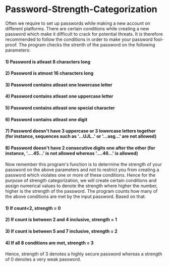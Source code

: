 # Password-Strength-Categorization

Often we require to set up passwords while making a new account on different platforms. There are certain conditions while creating a new password which make it difficult to crack for potential threats. It is therefore recommended to follow the conditions in order to make your password fool-proof. The program checks the strenth of the password on the following parameters:

#### 1) Password is atleast 8 characters long
#### 2) Password is atmost 16 characters long
#### 3) Password contains atleast one lowercase letter
#### 4) Password contains atleast one uppercase letter
#### 5) Password contains atleast one special character
#### 6) Password contains atleast one digit
#### 7) Password doesn't have 3 uppercase or 3 lowercase letters together (for instance, sequences such as '...UJL..' or '...asg...' are not allowed)
#### 8) Password doesn't have 2 consecutive digits one after the other (for instance, '....45...' is not allowed whereas '....46...' is allowed)


Now remember this program's function is to determine the strength of your password on the above parameters and not to restrict you from creating a password which violates one or more of these conditions. Hence for the purpose of strength categorization, we will create certain conditions and assign numerical values to denote the strength where higher the number, higher is the strength of the password. The program counts how many of the above conditions are met by the input password. Based on that:


#### 1) If count<2, strength = 0
#### 2) If count is between 2 and 4 inclusive, strength = 1
#### 3) If count is between 5 and 7 inclusive, strength = 2
#### 4) If all 8 conditions are met, strength = 3



Hence, strength of 3 denotes a highly secure password whereas a strength of 0 denotes a very weak password.
